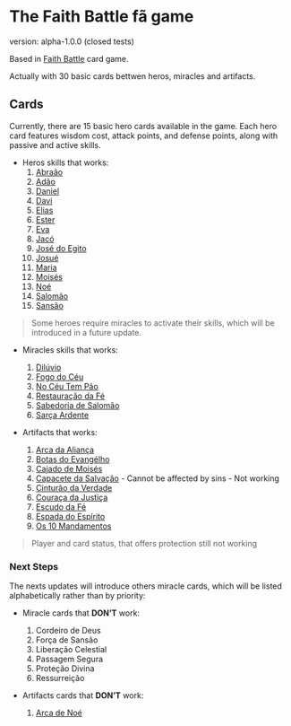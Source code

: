 # The Faith Battle fã game

version: alpha-1.0.0 (closed tests)

Based in [Faith Battle](https://www.faithbattle.com.br/) card game.

Actually with 30 basic cards bettwen heros, miracles and artifacts.

## Cards
Currently, there are 15 basic hero cards available in the game. Each hero card features wisdom cost, attack points, and defense points, along with passive and active skills.

- Heros skills that works:
    1. [Abraão](https://www.faithbattle.com.br/her%C3%B3is?lightbox=dataItem-lokfoeac)
    0. [Adão](https://www.faithbattle.com.br/her%C3%B3is?lightbox=dataItem-lokfrwh5)
    0. [Daniel](https://www.faithbattle.com.br/her%C3%B3is?lightbox=dataItem-lokfv7vm)
    0. [Davi](https://www.faithbattle.com.br/her%C3%B3is?lightbox=dataItem-lp0e79kf)
    0. [Elias](https://www.faithbattle.com.br/her%C3%B3is?lightbox=dataItem-lokfilfy)
    0. [Ester](https://www.faithbattle.com.br/her%C3%B3is?lightbox=dataItem-lokfxqs8)
    0. [Eva](https://www.faithbattle.com.br/her%C3%B3is?lightbox=dataItem-lokflpie)
    0. [Jacó](https://www.faithbattle.com.br/her%C3%B3is?lightbox=dataItem-lokfqvau)
    0. [José do Egito](https://www.faithbattle.com.br/her%C3%B3is?lightbox=dataItem-lokft4hn)
    0. [Josué](https://www.faithbattle.com.br/her%C3%B3is?lightbox=dataItem-lokfnhdd)
    0. [Maria](https://www.faithbattle.com.br/her%C3%B3is?lightbox=dataItem-luq2j6e6)
    0. [Moisés](https://www.faithbattle.com.br/her%C3%B3is?lightbox=dataItem-lok6s1tl)
    0. [Noé](https://www.faithbattle.com.br/her%C3%B3is?lightbox=dataItem-lokfwcvn)
    0. [Salomão](https://www.faithbattle.com.br/her%C3%B3is?lightbox=dataItem-lokfkwya)
    0. [Sansão](https://www.faithbattle.com.br/her%C3%B3is?lightbox=dataItem-lokfplwo)

> Some heroes require miracles to activate their skills, which will be introduced in a future update.

- Miracles skills that works:
    1. [Dilúvio](https://www.faithbattle.com.br/c%C3%B3pia-artefatos?lightbox=dataItem-loosrs7j)
    0. [Fogo do Céu](https://www.faithbattle.com.br/c%C3%B3pia-artefatos?lightbox=dataItem-loosbvpu)
    0. [No Céu Tem Pão](https://www.faithbattle.com.br/c%C3%B3pia-artefatos?lightbox=dataItem-loosua9n)
    0. [Restauração da Fé](https://www.faithbattle.com.br/c%C3%B3pia-artefatos?lightbox=dataItem-loosjbbx)
    0. [Sabedoria de Salomão](https://www.faithbattle.com.br/c%C3%B3pia-artefatos?lightbox=dataItem-lp0e4tp1)
    0. [Sarça Ardente](https://www.faithbattle.com.br/c%C3%B3pia-artefatos?lightbox=dataItem-loosqqyi)

- Artifacts that works:
    1. [Arca da Aliança](https://www.faithbattle.com.br/c%C3%B3pia-her%C3%B3is?lightbox=dataItem-loor1vjm)
    0. [Botas do Evangélho](https://www.faithbattle.com.br/c%C3%B3pia-her%C3%B3is?lightbox=dataItem-loor3ix8)
    0. [Cajado de Moisés](https://www.faithbattle.com.br/c%C3%B3pia-her%C3%B3is?lightbox=dataItem-looqzyis)
    0. [Capacete da Salvação](https://www.faithbattle.com.br/c%C3%B3pia-her%C3%B3is?lightbox=dataItem-loor598j) - Cannot be affected by sins - Not working
    0. [Cinturão da Verdade](https://www.faithbattle.com.br/c%C3%B3pia-her%C3%B3is?lightbox=dataItem-loor8m7y)
    0. [Couraça da Justiça](https://www.faithbattle.com.br/c%C3%B3pia-her%C3%B3is?lightbox=dataItem-luq2mbyx)
    0. [Escudo da Fé](https://www.faithbattle.com.br/c%C3%B3pia-her%C3%B3is?lightbox=dataItem-looqykdj)
    0. [Espada do Espírito](https://www.faithbattle.com.br/c%C3%B3pia-her%C3%B3is?lightbox=dataItem-looqx8ym)
    0. [Os 10 Mandamentos](https://www.faithbattle.com.br/c%C3%B3pia-her%C3%B3is?lightbox=dataItem-loor6hsp)

> Player and card status, that offers protection still not working

### Next Steps
The nexts updates will introduce others miracle cards, which will be listed alphabetically rather than by priority:

- Miracle cards that **DON’T** work:
    1. Cordeiro de Deus
    0. Força de Sansão
    0. Liberação Celestial
    0. Passagem Segura
    0. Proteção Divina
    0. Ressurreição

- Artifacts cards that **DON’T** work:
    1. [Arca de Noé](https://www.faithbattle.com.br/c%C3%B3pia-her%C3%B3is?lightbox=dataItem-looqutkv)

